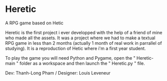 # Heretic
A RPG game based on Hetic

Heretic is the first project i ever developped with the help of a friend of mine who made all the assets.
It was a project where we had to make a textual RPG game in less than 2 months (actually 1 month of real work in parrallel of studying).
It is a reproduction of Hetic where i'm a first year student.

To play the game you will need Python and Pygame, open the " Heretic-main " folder as a workspace and then launch the " Heretic.py " file.

Dev: Thanh-Long Pham / Designer: Louis Leveneur
